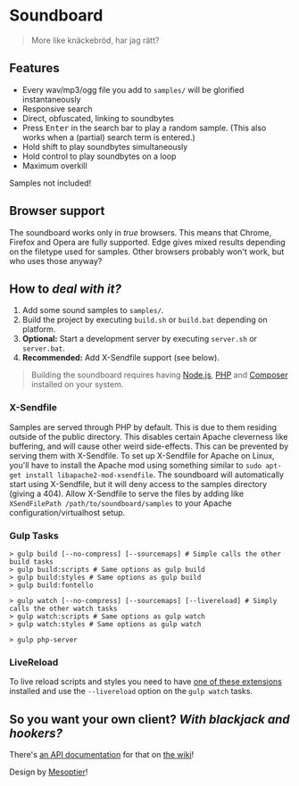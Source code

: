 # Soundboard
> More like knäckebröd, har jag rätt?

## Features
 - Every wav/mp3/ogg file you add to `samples/` will be glorified instantaneously
 - Responsive search
 - Direct, obfuscated, linking to soundbytes
 - Press <kbd>Enter</kbd> in the search bar to play a random sample. (This also works when a (partial) search term is entered.)
 - Hold shift to play soundbytes simultaneously
 - Hold control to play soundbytes on a loop
 - Maximum overkill

Samples not included!

## Browser support

The soundboard works only in _true_ browsers.
This means that Chrome, Firefox and Opera are fully supported.
Edge gives mixed results depending on the filetype used for samples.
Other browsers probably won't work, but who uses those anyway?

## How to _deal with it?_
 1. Add some sound samples to `samples/`.
 2. Build the project by executing `build.sh` or `build.bat` depending on platform.
 3. __Optional:__ Start a development server by executing `server.sh` or `server.bat`.
 4. __Recommended:__ Add X-Sendfile support (see below).

> Building the soundboard requires having [Node.js](https://nodejs.org/), [PHP](https://secure.php.net/) and [Composer](https://getcomposer.org/) installed on your system.

### X-Sendfile
Samples are served through PHP by default. This is due to them residing outside of the public directory. This disables certain Apache cleverness like buffering, and will cause other weird side-effects. This can be prevented by serving them with X-Sendfile. To set up X-Sendfile for Apache on Linux, you'll have to install the Apache mod using something similar to `sudo apt-get install libapache2-mod-xsendfile`. The soundboard will automatically start using X-Sendfile, but it will deny access to the samples directory (giving a 404). Allow X-Sendfile to serve the files by adding like `XSendFilePath /path/to/soundboard/samples` to your Apache configuration/virtualhost setup.

### Gulp Tasks
```shell
> gulp build [--no-compress] [--sourcemaps] # Simple calls the other build tasks
> gulp build:scripts # Same options as gulp build
> gulp build:styles # Same options as gulp build
> gulp build:fontello

> gulp watch [--no-compress] [--sourcemaps] [--livereload] # Simply calls the other watch tasks
> gulp watch:scripts # Same options as gulp watch
> gulp watch:styles # Same options as gulp watch

> gulp php-server
```

### LiveReload
To live reload scripts and styles you need to have [one of these extensions](http://livereload.com/extensions/) installed and use the `--livereload` option on the `gulp watch` tasks.

## So you want your own client? _With blackjack and hookers?_
There's [an API documentation](https://github.com/villermen/soundboard/wiki/API-documentation) for that on [the wiki](https://github.com/villermen/soundboard/wiki)!

Design by [Mesoptier](https://github.com/mesoptier)!
